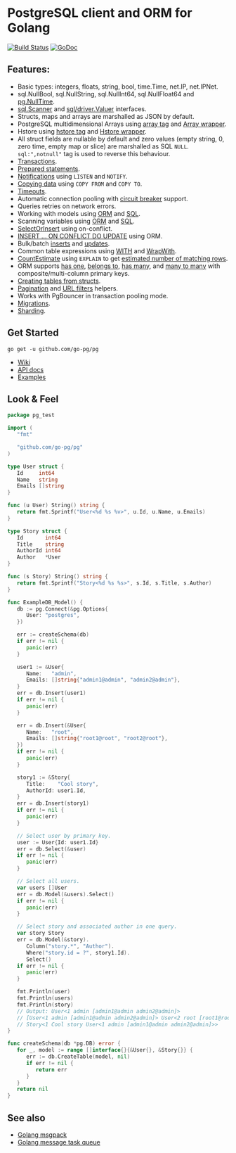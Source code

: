 # PostgreSQL client and ORM for Golang

[![Build Status](https://travis-ci.org/go-pg/pg.svg?branch=master)](https://travis-ci.org/go-pg/pg)
[![GoDoc](https://godoc.org/github.com/go-pg/pg?status.svg)](https://godoc.org/github.com/go-pg/pg)

## Features:

- Basic types: integers, floats, string, bool, time.Time, net.IP, net.IPNet.
- sql.NullBool, sql.NullString, sql.NullInt64, sql.NullFloat64 and [pg.NullTime](http://godoc.org/github.com/go-pg/pg#NullTime).
- [sql.Scanner](http://golang.org/pkg/database/sql/#Scanner) and [sql/driver.Valuer](http://golang.org/pkg/database/sql/driver/#Valuer) interfaces.
- Structs, maps and arrays are marshalled as JSON by default.
- PostgreSQL multidimensional Arrays using [array tag](https://godoc.org/github.com/go-pg/pg#example-DB-Model-PostgresArrayStructTag) and [Array wrapper](https://godoc.org/github.com/go-pg/pg#example-Array).
- Hstore using [hstore tag](https://godoc.org/github.com/go-pg/pg#example-DB-Model-HstoreStructTag) and [Hstore wrapper](https://godoc.org/github.com/go-pg/pg#example-Hstore).
- All struct fields are nullable by default and zero values (empty string, 0, zero time, empty map or slice) are marshalled as SQL `NULL`. `sql:",notnull"` tag is used to reverse this behaviour.
- [Transactions](http://godoc.org/github.com/go-pg/pg#example-DB-Begin).
- [Prepared statements](http://godoc.org/github.com/go-pg/pg#example-DB-Prepare).
- [Notifications](http://godoc.org/github.com/go-pg/pg#example-Listener) using `LISTEN` and `NOTIFY`.
- [Copying data](http://godoc.org/github.com/go-pg/pg#example-DB-CopyFrom) using `COPY FROM` and `COPY TO`.
- [Timeouts](http://godoc.org/github.com/go-pg/pg#Options).
- Automatic connection pooling with [circuit breaker](https://en.wikipedia.org/wiki/Circuit_breaker_design_pattern) support.
- Queries retries on network errors.
- Working with models using [ORM](https://godoc.org/github.com/go-pg/pg#example-DB-Model) and [SQL](https://godoc.org/github.com/go-pg/pg#example-DB-Query).
- Scanning variables using [ORM](https://godoc.org/github.com/go-pg/pg#example-DB-Select-SomeColumnsIntoVars) and [SQL](https://godoc.org/github.com/go-pg/pg#example-Scan).
- [SelectOrInsert](https://godoc.org/github.com/go-pg/pg#example-DB-Insert-SelectOrInsert) using on-conflict.
- [INSERT ... ON CONFLICT DO UPDATE](https://godoc.org/github.com/go-pg/pg#example-DB-Insert-OnConflictDoUpdate) using ORM.
- Bulk/batch [inserts](https://godoc.org/github.com/go-pg/pg#example-DB-Insert-BulkInsert) and [updates](https://godoc.org/github.com/go-pg/pg#example-DB-Update-BulkUpdate).
- Common table expressions using [WITH](https://godoc.org/github.com/go-pg/pg#example-DB-Select-With) and [WrapWith](https://godoc.org/github.com/go-pg/pg#example-DB-Select-WrapWith).
- [CountEstimate](https://godoc.org/github.com/go-pg/pg#example-DB-Model-CountEstimate) using `EXPLAIN` to get [estimated number of matching rows](https://wiki.postgresql.org/wiki/Count_estimate).
- ORM supports [has one](https://godoc.org/github.com/go-pg/pg#example-DB-Model-HasOne), [belongs to](https://godoc.org/github.com/go-pg/pg#example-DB-Model-BelongsTo), [has many](https://godoc.org/github.com/go-pg/pg#example-DB-Model-HasMany), and [many to many](https://godoc.org/github.com/go-pg/pg#example-DB-Model-ManyToMany) with composite/multi-column primary keys.
- [Creating tables from structs](https://godoc.org/github.com/go-pg/pg#example-DB-CreateTable).
- [Pagination](https://godoc.org/github.com/go-pg/pg/orm#Pagination) and [URL filters](https://godoc.org/github.com/go-pg/pg/orm#URLFilters) helpers.
- Works with PgBouncer in transaction pooling mode.
- [Migrations](https://github.com/go-pg/migrations).
- [Sharding](https://github.com/go-pg/sharding).

## Get Started

```shell
go get -u github.com/go-pg/pg
```

- [Wiki](https://github.com/go-pg/pg/wiki)
- [API docs](http://godoc.org/github.com/go-pg/pg)
- [Examples](http://godoc.org/github.com/go-pg/pg#pkg-examples)

## Look & Feel

```go
package pg_test

import (
   "fmt"

   "github.com/go-pg/pg"
)

type User struct {
   Id     int64
   Name   string
   Emails []string
}

func (u User) String() string {
   return fmt.Sprintf("User<%d %s %v>", u.Id, u.Name, u.Emails)
}

type Story struct {
   Id       int64
   Title    string
   AuthorId int64
   Author   *User
}

func (s Story) String() string {
   return fmt.Sprintf("Story<%d %s %s>", s.Id, s.Title, s.Author)
}

func ExampleDB_Model() {
   db := pg.Connect(&pg.Options{
      User: "postgres",
   })

   err := createSchema(db)
   if err != nil {
      panic(err)
   }

   user1 := &User{
      Name:   "admin",
      Emails: []string{"admin1@admin", "admin2@admin"},
   }
   err = db.Insert(user1)
   if err != nil {
      panic(err)
   }

   err = db.Insert(&User{
      Name:   "root",
      Emails: []string{"root1@root", "root2@root"},
   })
   if err != nil {
      panic(err)
   }

   story1 := &Story{
      Title:    "Cool story",
      AuthorId: user1.Id,
   }
   err = db.Insert(story1)
   if err != nil {
      panic(err)
   }

   // Select user by primary key.
   user := User{Id: user1.Id}
   err = db.Select(&user)
   if err != nil {
      panic(err)
   }

   // Select all users.
   var users []User
   err = db.Model(&users).Select()
   if err != nil {
      panic(err)
   }

   // Select story and associated author in one query.
   var story Story
   err = db.Model(&story).
      Column("story.*", "Author").
      Where("story.id = ?", story1.Id).
      Select()
   if err != nil {
      panic(err)
   }

   fmt.Println(user)
   fmt.Println(users)
   fmt.Println(story)
   // Output: User<1 admin [admin1@admin admin2@admin]>
   // [User<1 admin [admin1@admin admin2@admin]> User<2 root [root1@root root2@root]>]
   // Story<1 Cool story User<1 admin [admin1@admin admin2@admin]>>
}

func createSchema(db *pg.DB) error {
   for _, model := range []interface{}{&User{}, &Story{}} {
      err := db.CreateTable(model, nil)
      if err != nil {
         return err
      }
   }
   return nil
}
```

## See also

- [Golang msgpack](https://github.com/vmihailenco/msgpack)
- [Golang message task queue](https://github.com/go-msgqueue/msgqueue)
